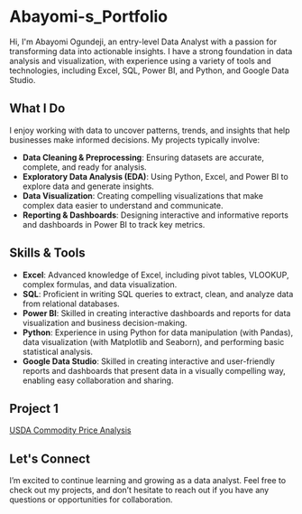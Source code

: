 # Abayomi-s_Portfolio

Hi, I'm Abayomi Ogundeji, an entry-level Data Analyst with a passion for transforming data into actionable insights. I have a strong foundation in data analysis and visualization, with experience using a variety of tools and technologies, including Excel, SQL, Power BI, and Python, and Google Data Studio. 

## What I Do

I enjoy working with data to uncover patterns, trends, and insights that help businesses make informed decisions. My projects typically involve:
- **Data Cleaning & Preprocessing**: Ensuring datasets are accurate, complete, and ready for analysis.
- **Exploratory Data Analysis (EDA)**: Using Python, Excel, and Power BI to explore data and generate insights.
- **Data Visualization**: Creating compelling visualizations that make complex data easier to understand and communicate.
- **Reporting & Dashboards**: Designing interactive and informative reports and dashboards in Power BI to track key metrics.

## Skills & Tools

- **Excel**: Advanced knowledge of Excel, including pivot tables, VLOOKUP, complex formulas, and data visualization.
- **SQL**: Proficient in writing SQL queries to extract, clean, and analyze data from relational databases.
- **Power BI**: Skilled in creating interactive dashboards and reports for data visualization and business decision-making.
- **Python**: Experience in using Python for data manipulation (with Pandas), data visualization (with Matplotlib and Seaborn), and performing basic statistical analysis.
- **Google Data Studio**: Skilled in creating interactive and user-friendly reports and dashboards that present data in a visually compelling way, enabling easy collaboration and sharing.

## Project 1
[USDA Commodity Price Analysis](https://bbery0z.github.io/Project1-USDA-Commodity-Price-Analysis/)

## Let's Connect


I’m excited to continue learning and growing as a data analyst. Feel free to check out my projects, and don’t hesitate to reach out if you have any questions or opportunities for collaboration.
